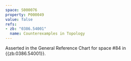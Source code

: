 ```yaml
---
space: S000076
property: P000049
value: false
refs:
- zb: "0386.54001"
  name: Counterexamples in Topology
---
```


Asserted in the General Reference Chart for space #84 in
{{zb:0386.54001}}.
